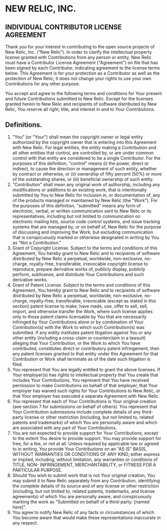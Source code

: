 # NEW RELIC, INC.

## INDIVIDUAL CONTRIBUTOR LICENSE AGREEMENT

Thank you for your interest in contributing to the open source projects of New Relic, Inc. (“New Relic”). In order to clarify the intellectual property license granted with Contributions from any person or entity, New Relic must have a Contributor License Agreement ("Agreement") on file that has been signed by each Contributor, indicating agreement to the license terms below. This Agreement is for your protection as a Contributor as well as the protection of New Relic; it does not change your rights to use your own Contributions for any other purpose.

You accept and agree to the following terms and conditions for Your present and future Contributions submitted to New Relic. Except for the licenses granted herein to New Relic and recipients of software distributed by New Relic, You reserve all right, title, and interest in and to Your Contributions.

## Definitions.

1. "You" (or "Your") shall mean the copyright owner or legal entity authorized by the copyright owner that is entering into this Agreement with New Relic. For legal entities, the entity making a Contribution and all other entities that control, are controlled by, or are under common control with that entity are considered to be a single Contributor. For the purposes of this definition, "control" means (i) the power, direct or indirect, to cause the direction or management of such entity, whether by contract or otherwise, or (ii) ownership of fifty percent (50%) or more of the outstanding shares, or (iii) beneficial ownership of such entity.
2. "Contribution" shall mean any original work of authorship, including any modifications or additions to an existing work, that is intentionally submitted by You to New Relic for inclusion in, or documentation of, any of the products managed or maintained by New Relic (the "Work"). For the purposes of this definition, "submitted" means any form of electronic, verbal, or written communication sent to New Relic or its representatives, including but not limited to communication on electronic mailing lists, source code control systems, and issue tracking systems that are managed by, or on behalf of, New Relic for the purpose of discussing and improving the Work, but excluding communication that is conspicuously marked or otherwise designated in writing by You as "Not a Contribution."
3. Grant of Copyright License. Subject to the terms and conditions of this Agreement, You hereby grant to New Relic and to recipients of software distributed by New Relic a perpetual, worldwide, non-exclusive, no-charge, royalty-free, transferable, irrevocable copyright license to reproduce, prepare derivative works of, publicly display, publicly perform, sublicense, and distribute Your Contributions and such derivative works.
4. Grant of Patent License. Subject to the terms and conditions of this Agreement, You hereby grant to New Relic and to recipients of software distributed by New Relic a perpetual, worldwide, non-exclusive, no-charge, royalty-free, transferable, irrevocable (except as stated in this section) patent license to make, have made, use, offer to sell, sell, import, and otherwise transfer the Work, where such license applies only to those patent claims licensable by You that are necessarily infringed by Your Contributions alone or by combination of Your Contribution(s) with the Work to which such Contribution(s) was submitted. If any entity institutes patent litigation against You or any other entity (including a cross-claim or counterclaim in a lawsuit) alleging that Your Contribution, or the Work to which You have contributed, constitutes direct or contributory patent infringement, then any patent licenses granted to that entity under this Agreement for that Contribution or Work shall terminate as of the date such litigation is filed.
5. You represent that You are legally entitled to grant the above licenses. If Your employer(s) has rights to intellectual property that You create that includes Your Contributions, You represent that You have received permission to make Contributions on behalf of that employer, that Your employer has waived such rights for Your Contributions to New Relic, or that Your employer has executed a separate Agreement with New Relic.
6. You represent that each of Your Contributions is Your original creation (see section 7 for submissions on behalf of others). You represent that Your Contribution submissions include complete details of any third-party license or other restriction (including, but not limited to, related patents and trademarks) of which You are personally aware and which are associated with any part of Your Contributions.
7. You are not expected to provide support for Your Contributions, except to the extent You desire to provide support. You may provide support for free, for a fee, or not at all. Unless required by applicable law or agreed to in writing, You provide Your Contributions on an "AS IS" BASIS, WITHOUT WARRANTIES OR CONDITIONS OF ANY KIND, either express or implied, including, without limitation, any warranties or conditions of TITLE, NON- INFRINGEMENT, MERCHANTABILITY, or FITNESS FOR A PARTICULAR PURPOSE.
8. Should You wish to submit work that is not Your original creation, You may submit it to New Relic separately from any Contribution, identifying the complete details of its source and of any license or other restriction (including, but not limited to, related patents, trademarks, and license agreements) of which You are personally aware, and conspicuously marking the work as "Submitted on behalf of a third-party: [named here]".
9. You agree to notify New Relic of any facts or circumstances of which You become aware that would make these representations inaccurate in any respect.
